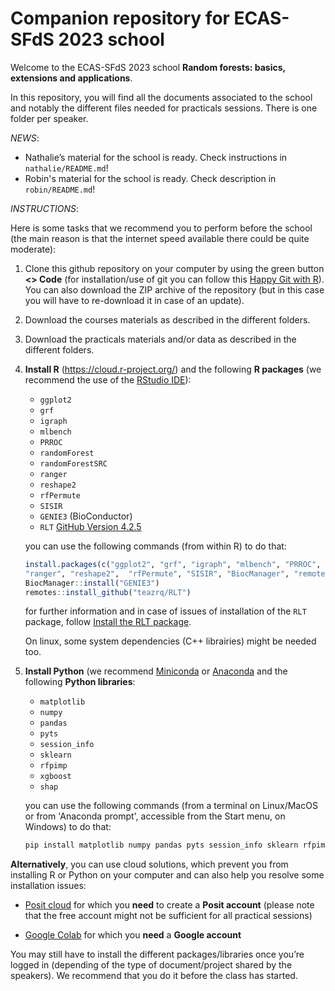 
# Companion repository for ECAS-SFdS 2023 school

Welcome to the ECAS-SFdS 2023 school **Random forests: basics,
extensions and applications**.

In this repository, you will find all the documents associated to the
school and notably the different files needed for practicals sessions.
There is one folder per speaker.

*NEWS*:

- Nathalie’s material for the school is ready. Check instructions in
  `nathalie/README.md`!
- Robin's material for the school is ready. Check description in
`robin/README.md`!

*INSTRUCTIONS*:

Here is some tasks that we recommend you to perform before the school
(the main reason is that the internet speed available there could be
quite moderate):

1.  Clone this github repository on your computer by using the green
    button **\<\> Code** (for installation/use of git you can follow
    this [Happy Git with
    R](https://happygitwithr.com/install-git.html)). You can also
    download the ZIP archive of the repository (but in this case you
    will have to re-download it in case of an update).

2.  Download the courses materials as described in the different folders.

3.  Download the practicals materials and/or data as described in the
    different folders.

4.  **Install R** (<https://cloud.r-project.org/>) and the following **R
    packages** (we recommend the use of the [RStudio
    IDE](https://posit.co/download/rstudio-desktop/)):

    - `ggplot2`
    - `grf`
    - `igraph`
    - `mlbench`
    - `PRROC`
    - `randomForest`
    - `randomForestSRC`
    - `ranger`
    - `reshape2`
    - `rfPermute`
    - `SISIR`
    - `GENIE3` (BioConductor)
    - `RLT` [GitHub Version 4.2.5](https://github.com/teazrq/RLT)

    you can use the following commands (from within R) to do that:

    ``` r
    install.packages(c("ggplot2", "grf", "igraph", "mlbench", "PRROC", "randomForest", "randomForestSRC",
    "ranger", "reshape2",  "rfPermute", "SISIR", "BiocManager", "remotes"))
    BiocManager::install("GENIE3")                   
    remotes::install_github("teazrq/RLT")
    ```

    for further information and in case of issues of installation of the
    `RLT` package, follow [Install the RLT
    package](https://teazrq.github.io/random-forests-tutorial/rlab/basics/packages.html#Install_the_RLT_Package).
    
    On linux, some system dependencies (C++ librairies) might be needed too.

5.  **Install Python** (we recommend [Miniconda](https://docs.conda.io/projects/miniconda/en/latest/miniconda-install.html) or [Anaconda](https://docs.anaconda.com/free/anaconda/install/index.html) and the following **Python libraries**:

    - `matplotlib`
    - `numpy`
    - `pandas`
    - `pyts`
    - `session_info`
    - `sklearn`
    - `rfpimp`
    - `xgboost`
    - `shap`
    
    you can use the following commands (from a terminal on Linux/MacOS or from 'Anaconda prompt', accessible from the Start menu, on Windows) to do that:
    
    ``` bash
    pip install matplotlib numpy pandas pyts session_info sklearn rfpimp xgboost
    ```

**Alternatively**, you can use cloud solutions, which prevent you from
installing R or Python on your computer and can also help you resolve
some installation issues:

- [Posit cloud](https://posit.cloud/) for which you **need** to create a
  **Posit account** (please note that the free account might not be sufficient 
  for all practical sessions)

- [Google Colab](https://colab.research.google.com/) for which you
  **need** a **Google account**

You may still have to install the different packages/libraries once
you’re logged in (depending of the type of document/project shared by
the speakers). We recommend that you do it before the class has started.
